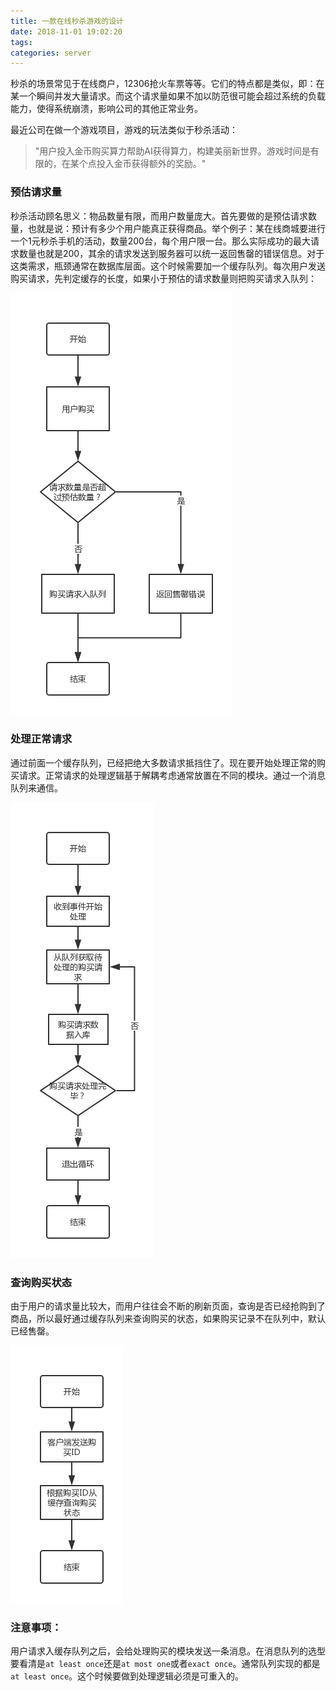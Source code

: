 ```yaml
---
title: 一款在线秒杀游戏的设计
date: 2018-11-01 19:02:20
tags:
categories: server
---
```



秒杀的场景常见于在线商户，12306抢火车票等等。它们的特点都是类似，即：在某一个瞬间并发大量请求。而这个请求量如果不加以防范很可能会超过系统的负载能力，使得系统崩溃，影响公司的其他正常业务。

最近公司在做一个游戏项目，游戏的玩法类似于秒杀活动：
>"用户投入金币购买算力帮助AI获得算力，构建美丽新世界。游戏时间是有限的，在某个点投入金币获得额外的奖励。"

### 预估请求量

秒杀活动顾名思义：物品数量有限，而用户数量庞大。首先要做的是预估请求数量，也就是说：预计有多少个用户能真正获得商品。举个例子：某在线商城要进行一个1元秒杀手机的活动，数量200台，每个用户限一台。那么实际成功的最大请求数量也就是200，其余的请求发送到服务器可以统一返回售罄的错误信息。对于这类需求，瓶颈通常在数据库层面。这个时候需要加一个缓存队列。每次用户发送购买请求，先判定缓存的长度，如果小于预估的请求数量则把购买请求入队列：

![server-game1](/images/server-game.png)


### 处理正常请求

通过前面一个缓存队列，已经把绝大多数请求抵挡住了。现在要开始处理正常的购买请求。正常请求的处理逻辑基于解耦考虑通常放置在不同的模块。通过一个消息队列来通信。

![server-game2](/images/server-game2.png)


### 查询购买状态

由于用户的请求量比较大，而用户往往会不断的刷新页面，查询是否已经抢购到了商品，所以最好通过缓存队列来查询购买的状态，如果购买记录不在队列中，默认已经售罄。

![server-game3](/images/server-game3.png)


### 注意事项：

用户请求入缓存队列之后，会给处理购买的模块发送一条消息。在消息队列的选型要看清是`at least once`还是`at most one`或者`exact once`。通常队列实现的都是`at least once`。这个时候要做到处理逻辑必须是可重入的。